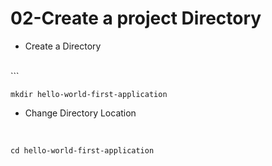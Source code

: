 # 02-Create a project Directory

- Create a Directory
<br>
```

 `mkdir hello-world-first-application`

- Change Directory Location

<br>

`cd hello-world-first-application`

```
